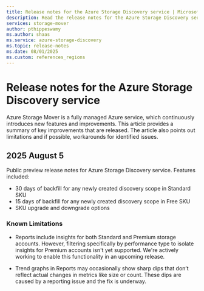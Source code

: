 ```yaml
---
title: Release notes for the Azure Storage Discovery service | Microsoft Docs
description: Read the release notes for the Azure Storage Discovery service.
services: storage-mover
author: pthippeswamy
ms.author: shaas
ms.service: azure-storage-discovery
ms.topic: release-notes
ms.date: 08/01/2025
ms.custom: references_regions
---
```


# Release notes for the Azure Storage Discovery service

Azure Storage Mover is a fully managed Azure service, which continuously introduces new features and improvements. This article provides a summary of key improvements that are released. The article also points out limitations and if possible, workarounds for identified issues.

## 2025 August 5

Public preview release notes for Azure Storage Discovery service.
Features included: 

- 30 days of backfill for any newly created discovery scope in Standard SKU
- 15 days of backfill for any newly created discovery scope in Free SKU
- SKU upgrade and downgrade options

### Known Limitations

- Reports include insights for both Standard and Premium storage accounts. However, filtering specifically by performance type to isolate insights for Premium accounts isn't yet supported. We're actively working to enable this functionality in an upcoming release.

- Trend graphs in Reports may occasionally show sharp dips that don’t reflect actual changes in metrics like size or count. These dips are caused by a reporting issue and the fix is underway.